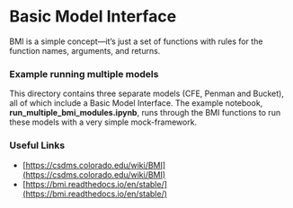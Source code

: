 # Basic Model Interface
BMI is a simple concept—it’s just a set of functions with rules for the function names, arguments, and returns.

### Example running multiple models
This directory contains three separate models (CFE, Penman and Bucket), all of which include a Basic Model Interface. The example notebook, **run_multiple_bmi_modules.ipynb**, runs through the BMI functions to run these models with a very simple mock-framework.

### Useful Links
* [https://csdms.colorado.edu/wiki/BMI](https://csdms.colorado.edu/wiki/BMI)  
* [https://bmi.readthedocs.io/en/stable/](https://bmi.readthedocs.io/en/stable/)
